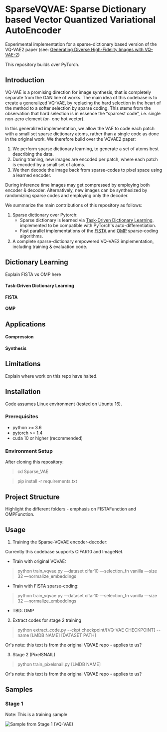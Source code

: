 # SparseVQVAE: Sparse Dictionary based Vector Quantized Variational AutoEncoder
Experimental implementation for a sparse-dictionary based version of the VQ-VAE2 paper
(see: [Generating Diverse High-Fidelity Images with VQ-VAE-2](https://arxiv.org/abs/1906.00446))

This repository builds over PyTorch.

## Introduction

VQ-VAE is a promising direction for image synthesis, that is completely separate from the GAN line of works.
The main idea of this codebase is to create a generalized VQ-VAE,
by replacing the hard selection in the heart of the method to a softer selection by sparse coding.
This stems from the observation that hard selection is in essence the “sparsest code”,
i.e. single non-zero element (or- one hot vector).

In this generalized implementation, we allow the VAE to code each patch with a small set sparse dictionary atoms,
rather than a single code as done in the original work.
We therefore build over the VQVAE2 paper:
 1. We perform sparse dictionary learning, to generate a set of atoms best describing the data.
 2. During training, new images are encoded per patch, where each patch is encoded by a small set of atoms.
 3. We then decode the image back from sparse-codes to pixel space using a learned encoder.
 
 During inference time images may get compressed by employing both encoder & decoder.
 Alternatively, new images can be synthesized by randomizing sparse codes and employing only the decoder.  

We summarize the main contributions of this repository as follows:
1. Sparse dictionary over Pytorch:
    - Sparse dictionary is learned via [Task-Driven Dictionary Learning][1], implemented to be compatible with PyTorch's auto-differentiation.
    - Fast parallel implementations of the [FISTA][2] and [OMP][3] sparse-coding algorithms.
2. A complete sparse-dictionary empowered VQ-VAE2 implementation, including training & evaluation code.   

[1]: https://arxiv.org/abs/1009.5358
[2]: https://people.rennes.inria.fr/Cedric.Herzet/Cedric.Herzet/Sparse_Seminar/Entrees/2012/11/12_A_Fast_Iterative_Shrinkage-Thresholding_Algorithmfor_Linear_Inverse_Problems_(A._Beck,_M._Teboulle)_files/Breck_2009.pdf
[3]: http://www.cs.technion.ac.il/~ronrubin/Publications/KSVD-OMP-v2.pdf

## Dictionary Learning

Explain FISTA vs OMP here

#### Task-Driven Dictionary Learning

#### FISTA

#### OMP

## Applications

#### Compression
#### Synthesis

## Limitations

Explain where work on this repo have halted.

## Installation

Code assumes Linux environment (tested on Ubuntu 16).

### Prerequisites

* python >= 3.6
* pytorch >= 1.4
* cuda 10 or higher (recommended)

### Environment Setup

After cloning this repository:
> cd Sparse_VAE

> pip install -r requirements.txt

## Project Structure

Highlight the different folders - emphasis on FISTAFunction and OMPFunction.

## Usage

1. Training the Sparse-VQVAE encoder-decoder:

Currently this codebase supports CIFAR10 and ImageNet.

* Train with original VQVAE:
> python train_vqvae.py —dataset cifar10 —selection_fn vanilla —size 32 —normalize_embeddings

* Train with FISTA sparse-coding:
> python train_vqvae.py —dataset cifar10 —selection_fn vanilla —size 32 —normalize_embeddings

* TBD: OMP

2. Extract codes for stage 2 training

> python extract_code.py --ckpt checkpoint/[VQ-VAE CHECKPOINT] --name [LMDB NAME] [DATASET PATH]

Or's note: this text is from the original VQVAE repo - applies to us?

3. Stage 2 (PixelSNAIL)

> python train_pixelsnail.py [LMDB NAME]

Or's note: this text is from the original VQVAE repo - applies to us?

## Samples

### Stage 1

Note: This is a training sample

![Sample from Stage 1 (VQ-VAE)](stage1_sample.png)
